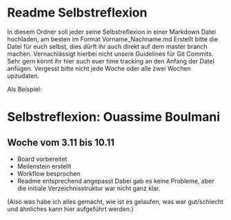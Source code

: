 # Readme Selbstreflexion
In diesem Ordner soll jeder seine Selbstreflexion in einer Markdown Datei hochladen, am besten im Format Vorname_Nachname.md
Erstellt bitte die Datei für euch selbst, dies dürft ihr auch direkt auf dem master branch machen. Vernachlässigt hierbei nicht unsere Guidelines für Git Commits.
Sehr gern könnt ihr hier auch euer time tracking an den Anfang der Datei anfügen.
Vergesst bitte nicht jede Woche oder alle zwei Wochen upzudaten.


Als Beispiel:
# Selbstreflexion: Ouassime Boulmani 
## Woche vom 3.11 bis 10.11 
- Board vorbereitet
- Meilenstein erstellt
- Workflow besprochen
- Readme entsprechend angepasst 
Dabei gab es keine Probleme, aber die initiale Verzeichnisstruktur war nicht ganz klar.

(Also was habe ich alles gemacht, wie ist es gelaufen, was war gut/schlecht und ähnliches kann hier aufgeführt werden.)
